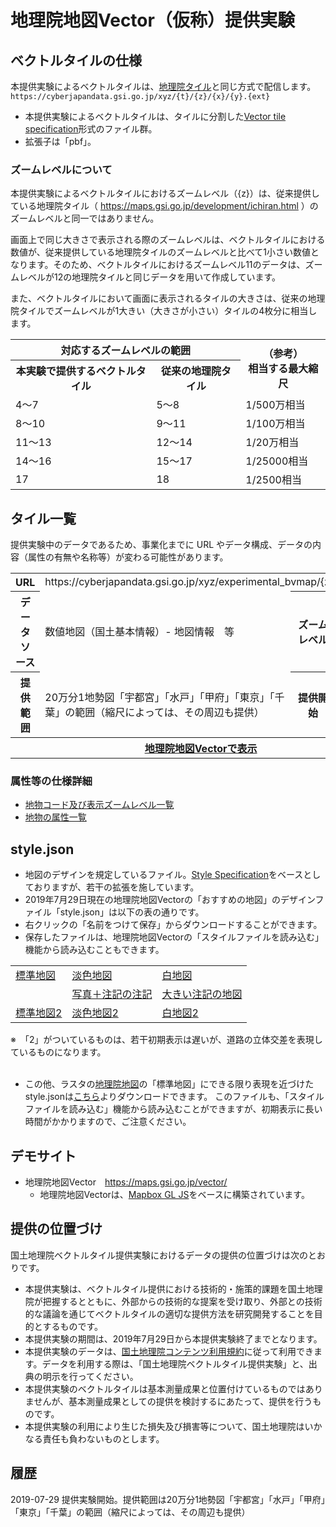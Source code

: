 # 地理院地図Vector（仮称）提供実験

## ベクトルタイルの仕様
本提供実験によるベクトルタイルは、[地理院タイル](http://maps.gsi.go.jp/development/siyou.html)と同じ方式で配信します。
`https://cyberjapandata.gsi.go.jp/xyz/{t}/{z}/{x}/{y}.{ext}`

* 本提供実験によるベクトルタイルは、タイルに分割した[Vector tile specification](https://github.com/mapbox/vector-tile-spec)形式のファイル群。
* 拡張子は「pbf」。

### ズームレベルについて
本提供実験によるベクトルタイルにおけるズームレベル（{z}）は、従来提供している地理院タイル（ https://maps.gsi.go.jp/development/ichiran.html ）のズームレベルと同一ではありません。

画面上で同じ大きさで表示される際のズームレベルは、ベクトルタイルにおける数値が、従来提供している地理院タイルのズームレベルと比べて1小さい数値となります。そのため、ベクトルタイルにおけるズームレベル11のデータは、ズームレベルが12の地理院タイルと同じデータを用いて作成しています。

また、ベクトルタイルにおいて画面に表示されるタイルの大きさは、従来の地理院タイルでズームレベルが1大きい（大きさが小さい）タイルの4枚分に相当します。

<table>
	<tr><th colspan="2">対応するズームレベルの範囲</th><th rowspan="2" style"text-align:center;">（参考）<br>相当する最大縮尺</th>
	<tr><th>本実験で提供するベクトルタイル</th><th>従来の地理院タイル</th></tr>
	<tr><td>4～7</td><td>5～8</td><td>1/500万相当</td></tr>
	<tr><td>8～10</td><td>9～11</td><td>1/100万相当</td></tr>
	<tr><td>11～13</td><td>12～14</td><td>1/20万相当</td></tr>
	<tr><td>14～16</td><td>15～17</td><td>1/25000相当</td></tr>
	<tr><td>17</td><td>18</td><td>1/2500相当</td></tr>
</table>

## タイル一覧
提供実験中のデータであるため、事業化までに URL やデータ構成、データの内容（属性の有無や名称等）が変わる可能性があります。

<table>
	<tr><th>URL</th><td colspan="3">https://cyberjapandata.gsi.go.jp/xyz/experimental_bvmap/{z}/{x}/{y}.pbf</tr>
	<tr><th class="titletd">データソース</td><td>数値地図（国土基本情報）- 地図情報　等</td>
		<th>ズームレベル</td><td>5～17</td></tr>
	<tr><th class="titletd">提供範囲</td><td>20万分1地勢図「宇都宮」「水戸」「甲府」「東京」「千葉」の範囲（縮尺によっては、その周辺も提供）</td>
		<th>提供開始</td><td>令和元年7月29日</td></tr>
	<tr><th colspan="4"><a href="https://maps.gsi.go.jp/vector/" class="blank">地理院地図Vectorで表示</a></td></tr>
</table>

### 属性等の仕様詳細
* [地物コード及び表示ズームレベル一覧](https://maps.gsi.go.jp/help/pdf/vector/dataspec.pdf)
* [地物の属性一覧](https://maps.gsi.go.jp/help/pdf/vector/attribute.pdf)

## style.json
* 地図のデザインを規定しているファイル。[Style Specification](https://docs.mapbox.com/mapbox-gl-js/style-spec/)をベースとしておりますが、若干の拡張を施しています。
* 2019年7月29日現在の地理院地図Vectorの「おすすめの地図」のデザインファイル「style.json」は以下の表の通りです。
* 右クリックの「名前をつけて保存」からダウンロードすることができます。
* 保存したファイルは、地理院地図Vectorの「スタイルファイルを読み込む」機能から読み込むこともできます。
<table>
	<tr>
		<td><a href="https://maps.gsi.go.jp/vector/data/std.json">標準地図</a></td>
		<td><a href="https://maps.gsi.go.jp/vector/data/pale.json">淡色地図</a></td>
		<td><a href="https://maps.gsi.go.jp/vector/data/blank.json">白地図</a></td>
	</tr>
	<tr>
		<td></td>
		<td><a href="https://maps.gsi.go.jp/vector/data/label.json">写真＋注記の注記</a></td>
		<td><a href="https://maps.gsi.go.jp/vector/data/llabel.json">大きい注記の地図</a></td>
	</tr>
	<tr>
		<td><a href="https://maps.gsi.go.jp/vector/data/std2.json">標準地図2</a></td>
		<td><a href="https://maps.gsi.go.jp/vector/data/pale2.json">淡色地図2</a></td>
		<td><a href="https://maps.gsi.go.jp/vector/data/blank2.json">白地図2</a></td>
	</tr>
</table>
※　「2」がついているものは、若干初期表示は遅いが、道路の立体交差を表現しているものになります。<br><br>

* この他、ラスタの[地理院地図](https://maps.gsi.go.jp)の「標準地図」にできる限り表現を近づけたstyle.jsonは[こちら]( https://maps.gsi.go.jp/vector/data/std3.json)よりダウンロードできます。
このファイルも、「スタイルファイルを読み込む」機能から読み込むことができますが、初期表示に長い時間がかかりますので、ご注意ください。


## デモサイト
- 地理院地図Vector　https://maps.gsi.go.jp/vector/
  * 地理院地図Vectorは、[Mapbox GL JS](https://github.com/mapbox/mapbox-gl-js)をベースに構築されています。

## 提供の位置づけ
国土地理院ベクトルタイル提供実験におけるデータの提供の位置づけは次のとおりです。
- 本提供実験は、ベクトルタイル提供における技術的・施策的課題を国土地理院が把握するとともに、外部からの技術的な提案を受け取り、外部との技術的な議論を通じてベクトルタイルの適切な提供方法を研究開発することを目的とするものです。
- 本提供実験の期間は、2019年7月29日から本提供実験終了までとなります。
- 本提供実験のデータは、[国土地理院コンテンツ利用規約](http://www.gsi.go.jp/kikakuchousei/kikakuchousei40182.html)に従って利用できます。データを利用する際は、「国土地理院ベクトルタイル提供実験」と、出典の明示を行ってください。
- 本提供実験のベクトルタイルは基本測量成果と位置付けているものではありませんが、基本測量成果としての提供を検討するにあたって、提供を行うものです。
- 本提供実験の利用により生じた損失及び損害等について、国土地理院はいかなる責任も負わないものとします。

## 履歴
2019-07-29 提供実験開始。提供範囲は20万分1地勢図「宇都宮」「水戸」「甲府」「東京」「千葉」の範囲（縮尺によっては、その周辺も提供）

